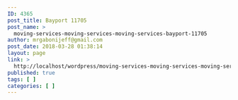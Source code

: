 ```yaml
---
ID: 4365
post_title: Bayport 11705
post_name: >
  moving-services-moving-services-moving-services-bayport-11705
author: mrgabonijeff@gmail.com
post_date: 2018-03-28 01:38:14
layout: page
link: >
  http://localhost/wordpress/moving-services-moving-services-moving-services-bayport-11705/
published: true
tags: [ ]
categories: [ ]
---
```

